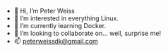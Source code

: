 - 👋 Hi, I’m Peter Weiss
- 👀 I’m interested in everything Linux.
- 🌱 I’m currently learning Docker.
- 💞️ I’m looking to collaborate on... well, surprise me!
- 📫 peterweissdk@gmail.com

<!---
peterweissdk/peterweissdk is a ✨ special ✨ repository because its `README.md` (this file) appears on your GitHub profile.
You can click the Preview link to take a look at your changes.
--->
